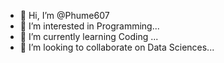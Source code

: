 - 👋 Hi, I’m @Phume607
- 👀 I’m interested in Programming...
- 🌱 I’m currently learning Coding ...
- 💞️ I’m looking to collaborate on Data Sciences...

<!---
Phume607/Phume607 is a ✨ special ✨ repository because its `README.md` (this file) appears on your GitHub profile.
You can click the Preview link to take a look at your changes.
--->

